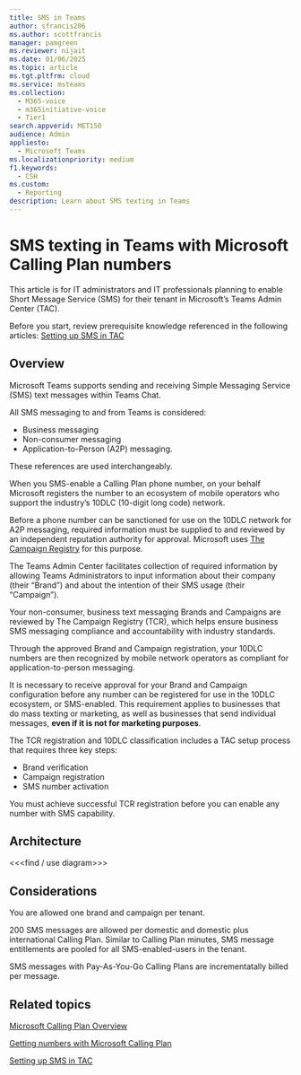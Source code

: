 ```yaml
---
title: SMS in Teams
author: sfrancis206
ms.author: scottfrancis
manager: pamgreen
ms.reviewer: nijait
ms.date: 01/06/2025
ms.topic: article
ms.tgt.pltfrm: cloud
ms.service: msteams
ms.collection:
  - M365-voice
  - m365initiative-voice
  - Tier1
search.appverid: MET150
audience: Admin
appliesto:
  - Microsoft Teams
ms.localizationpriority: medium
f1.keywords:
  - CSH
ms.custom:
  - Reporting
description: Learn about SMS texting in Teams
---
```


# SMS texting in Teams with Microsoft Calling Plan numbers

This article is for IT administrators and IT professionals planning to enable Short Message Service (SMS) for their tenant in Microsoft’s Teams Admin Center (TAC).

Before you start, review prerequisite knowledge referenced in the following articles: [Setting up SMS in TAC](sms-setup-brand-and-campaign.md)

## Overview

Microsoft Teams supports sending and receiving Simple Messaging Service (SMS) text messages within Teams Chat.

All SMS messaging to and from Teams is considered:

- Business messaging
- Non-consumer messaging
- Application-to-Person (A2P) messaging.

These references are used interchangeably.

When you SMS-enable a Calling Plan phone number, on your behalf Microsoft registers the number to an ecosystem of mobile operators who support the industry’s 10DLC (10-digit long code) network.

Before a phone number can be sanctioned for use on the 10DLC network for A2P messaging, required information must be supplied to and reviewed by an independent reputation authority for approval. Microsoft uses [The Campaign Registry](https://www.campaignregistry.com/about/) for this purpose.

The Teams Admin Center facilitates collection of required information by allowing Teams Administrators to input information about their company (their “Brand”) and about the intention of their SMS usage (their “Campaign”).

Your non-consumer, business text messaging Brands and Campaigns are reviewed by The Campaign Registry (TCR), which helps ensure business SMS messaging compliance and accountability with industry standards.

Through the approved Brand and Campaign registration, your 10DLC numbers are then recognized by mobile network operators as compliant for application-to-person messaging.

It is necessary to receive approval for your Brand and Campaign configuration before any number can be registered for use in the 10DLC ecosystem, or SMS-enabled. This requirement applies to businesses that do mass texting or marketing, as well as businesses that send individual messages, **even if it is not for marketing purposes**.

The TCR registration and 10DLC classification includes a TAC setup process that requires three key steps:

- Brand verification
- Campaign registration
- SMS number activation

You must achieve successful TCR registration before you can enable any number with SMS capability.

## Architecture

<<<find / use diagram>>>

## Considerations

You are allowed one brand and campaign per tenant.

200 SMS messages are allowed per domestic and domestic plus international Calling Plan. Similar to Calling Plan minutes, SMS message entitlements are pooled for all SMS-enabled-users in the tenant.

SMS messages with Pay-As-You-Go Calling Plans are incrementatally billed per message.

## Related topics

[Microsoft Calling Plan Overview](calling-plan-overview.md)

[Getting numbers with Microsoft Calling Plan](manage-phone-numbers-landing-page.md)

[Setting up SMS in TAC](sms-setup-brand-and-campaign.md)
